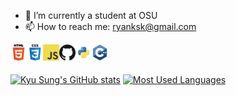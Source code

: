 <!--
**ryan-kwon/ryan-kwon** is a ✨ _special_ ✨ repository because its `README.md` (this file) appears on your GitHub profile.

Here are some ideas to get you started:

I have the following soft skills...
<table>
  <tr>
    <td>Confident</td>
    <td>Concise</td>
    <td>Empathetic</td>
    <td>Curious</td>
    <td>Calm</td>
    <td>Open-minded</td>
    <td>Hard Working</td>
  </tr>
 </table>
-->
- 🔭 I’m currently a student at OSU
- 📫 How to reach me: ryanksk@gmail.com

<img align="left" alt="HTML5" width="26px" src="https://raw.githubusercontent.com/github/explore/80688e429a7d4ef2fca1e82350fe8e3517d3494d/topics/html/html.png" />
<img align="left" alt="CSS3" width="26px" src="https://raw.githubusercontent.com/github/explore/80688e429a7d4ef2fca1e82350fe8e3517d3494d/topics/css/css.png" />
<img align="left" alt="JavaScript" width="26px" src="https://raw.githubusercontent.com/github/explore/80688e429a7d4ef2fca1e82350fe8e3517d3494d/topics/javascript/javascript.png" />
<img align="left" alt="GitHub" width="26px" src="https://raw.githubusercontent.com/github/explore/78df643247d429f6cc873026c0622819ad797942/topics/github/github.png" />
<img align="left" alt="Python" width="26px" src="https://raw.githubusercontent.com/github/explore/80688e429a7d4ef2fca1e82350fe8e3517d3494d/topics/python/python.png" />
<img align="left" alt="C++" width="26px" src="https://raw.githubusercontent.com/github/explore/80688e429a7d4ef2fca1e82350fe8e3517d3494d/topics/cpp/cpp.png" />
<br><br>

[![Kyu Sung's GitHub stats](https://github-readme-stats.vercel.app/api?username=ryan-kwon)](https://github.com/ryan-kwon/github-readme-stats)
[![Most Used Languages](https://github-readme-stats.vercel.app/api/top-langs/?username=Lucas-Pichette&hide=html&layout=compact&theme=tokyonight&langs_count=10)](https://github.com/anuraghazra/github-readme-stats)
